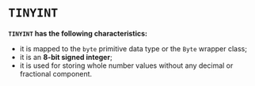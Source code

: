 # `TINYINT`
**`TINYINT` has the following characteristics:**
- it is mapped to the `byte` primitive data type or the `Byte` wrapper class;
- it is an **8-bit signed integer**;
- it is used for storing whole number values without any decimal or fractional component.